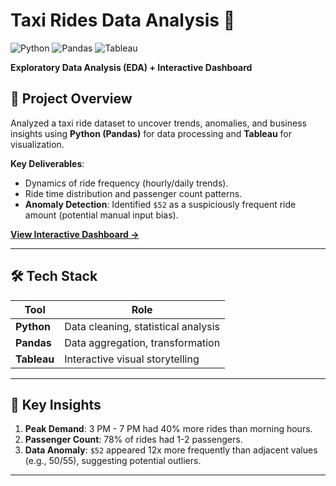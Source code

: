 # Taxi Rides Data Analysis 🚖  

![Python](https://img.shields.io/badge/Python-3.x-blue?logo=python) 
![Pandas](https://img.shields.io/badge/Pandas-1.x-orange?logo=pandas) 
![Tableau](https://img.shields.io/badge/Tableau-Public-yellow?logo=tableau)  

**Exploratory Data Analysis (EDA) + Interactive Dashboard**  

## 📌 Project Overview  
Analyzed a taxi ride dataset to uncover trends, anomalies, and business insights using **Python (Pandas)** for data processing and **Tableau** for visualization.  

**Key Deliverables**:  
- Dynamics of ride frequency (hourly/daily trends).  
- Ride time distribution and passenger count patterns.  
- **Anomaly Detection**: Identified `$52` as a suspiciously frequent ride amount (potential manual input bias).  

**[View Interactive Dashboard →](https://public.tableau.com/app/profile/aleksei5255/viz/Super_Easy_Ride_3000/Sales)**  

---

## 🛠 Tech Stack  
| Tool       | Role                                |  
|------------|-------------------------------------|  
| **Python** | Data cleaning, statistical analysis |  
| **Pandas** | Data aggregation, transformation    |  
| **Tableau**| Interactive visual storytelling     |  

---

## 🔎 Key Insights  
1. **Peak Demand**: 3 PM - 7 PM had 40% more rides than morning hours.  
2. **Passenger Count**: 78% of rides had 1-2 passengers.  
3. **Data Anomaly**: `$52` appeared 12x more frequently than adjacent values (e.g., $50/$55), suggesting potential outliers.  

---
